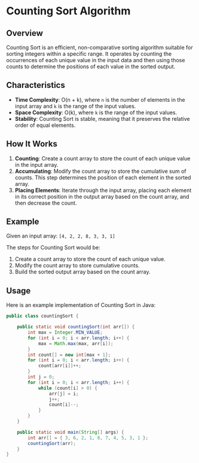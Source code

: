 # Counting Sort Algorithm

## Overview
Counting Sort is an efficient, non-comparative sorting algorithm suitable for sorting integers within a specific range. It operates by counting the occurrences of each unique value in the input data and then using those counts to determine the positions of each value in the sorted output.

## Characteristics
- **Time Complexity**: O(n + k), where `n` is the number of elements in the input array and `k` is the range of the input values.
- **Space Complexity**: O(k), where `k` is the range of the input values.
- **Stability**: Counting Sort is stable, meaning that it preserves the relative order of equal elements.

## How It Works
1. **Counting**: Create a count array to store the count of each unique value in the input array.
2. **Accumulating**: Modify the count array to store the cumulative sum of counts. This step determines the position of each element in the sorted array.
3. **Placing Elements**: Iterate through the input array, placing each element in its correct position in the output array based on the count array, and then decrease the count.

## Example
Given an input array: `[4, 2, 2, 8, 3, 3, 1]`

The steps for Counting Sort would be:

1. Create a count array to store the count of each unique value.
2. Modify the count array to store cumulative counts.
3. Build the sorted output array based on the count array.

## Usage
Here is an example implementation of Counting Sort in Java:

```java
public class countingSort {

	public static void countingSort(int arr[]) {
		int max = Integer.MIN_VALUE;
		for (int i = 0; i < arr.length; i++) {
			max = Math.max(max, arr[i]);
		}
		int count[] = new int[max + 1];
		for (int i = 0; i < arr.length; i++) {
			count[arr[i]]++;
		}
		int j = 0;
		for (int i = 0; i < arr.length; i++) {
			while (count[i] > 0) {
				arr[j] = i;
				j++;
				count[i]--;
			}
		}
	}

	public static void main(String[] args) {
		int arr[] = { 3, 6, 2, 1, 8, 7, 4, 5, 3, 1 };
		countingSort(arr);
	}
}

